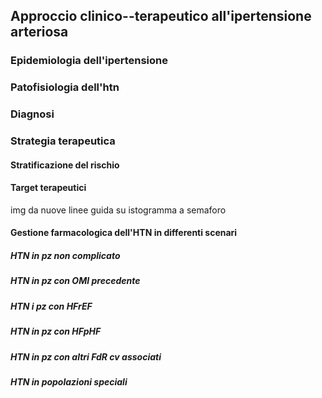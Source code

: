 ## Approccio clinico--terapeutico all'ipertensione arteriosa

### Epidemiologia dell'ipertensione

### Patofisiologia dell'htn

### Diagnosi

### Strategia terapeutica

#### Stratificazione del rischio

#### Target terapeutici

img da nuove linee guida su istogramma a semaforo

#### Gestione farmacologica dell'HTN in differenti scenari

##### HTN in pz non complicato

##### HTN in pz con OMI precedente

##### HTN i pz con HFrEF

##### HTN in pz con HFpHF

##### HTN in pz con altri FdR cv associati

##### HTN in popolazioni speciali

